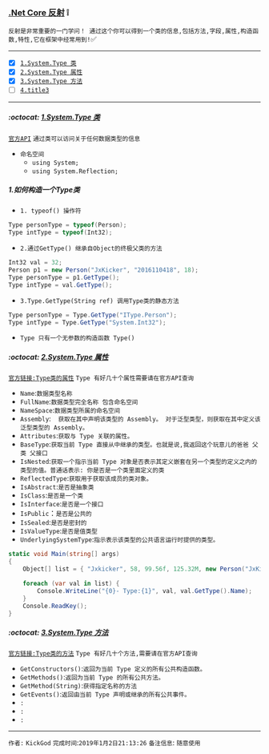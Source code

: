 ### [.Net Core 反射](#top) :grey_exclamation: <b id="top"></b>
`反射是非常重要的一门学问！ 通过这个你可以得到一个类的信息,包括方法,字段,属性,构造函数,特性,它在框架中经常用到!`:white_check_mark:

------

- [x] [`1.System.Type 类`](#target1)
- [x] [`2.System.Type 属性`](#target2)
- [x] [`3.System.Type 方法`](#target3)
- [ ] [`4.title3`](#target3)

------

#####  :octocat: [1.System.Type 类](#top) <b id="target1"></b> 
[`官方API`](https://docs.microsoft.com/zh-cn/dotnet/api/system.type?view=netframework-4.7.2) `通过类可以访问关于任何数据类型的信息`

* `命名空间`
  * `using System;`
  * `using System.Reflection;`

##### 1.如何构造一个Type类
* `1. typeof() 操作符`
```c#
Type personType = typeof(Person); 
Type intType = typeof(Int32);
```
* `2.通过GetType() 继承自Object的终极父类的方法`
```c#
Int32 val = 32;
Person p1 = new Person("JxKicker", "2016110418", 18);
Type personType = p1.GetType();
Type intType = val.GetType();
```
* `3.Type.GetType(String ref) 调用Type类的静态方法`
```c#
Type personType = Type.GetType("IType.Person");
Type intType = Type.GetType("System.Int32");
```
* `Type 只有一个无参数的构造函数 Type()`

#####  :octocat: [2.System.Type 属性](#top) <b id="target2"></b> 
[`官方链接:Type类的属性`](https://docs.microsoft.com/zh-cn/dotnet/api/system.type?view=netframework-4.7.2#%E5%B1%9E%E6%80%A7) `Type
有好几十个属性需要请在官方API查询`
* `Name`:`数据类型名称`
* `FullName`:`数据类型完全名称 包含命名空间`
* `NameSpace`:`数据类型所属的命名空间`
* `Assembly`:` 	获取在其中声明该类型的 Assembly。 对于泛型类型，则获取在其中定义该泛型类型的 Assembly。`
* `Attributes`:`获取与 Type 关联的属性。`
* `BaseType`:`获取当前 Type 直接从中继承的类型。也就是说,我返回这个玩意儿的爸爸 父类 父接口`
* `IsNested`:`获取一个指示当前 Type 对象是否表示其定义嵌套在另一个类型的定义之内的类型的值。普通话表示: 你是否是一个类里面定义的类 `
* `ReflectedType`:`获取用于获取该成员的类对象。`
* `IsAbstract`:`是否是抽象类`
* `IsClass`:`是否是一个类`
* `IsInterface`:`是否是一个接口`
* `IsPublic`：`是否是公共的`
* `IsSealed`:`是否是密封的`
* `IsValueType`:`是否是值类型`
* `UnderlyingSystemType`:`指示表示该类型的公共语言运行时提供的类型。`
```c#
static void Main(string[] args)
{
    Object[] list = { "Jxkicker", 58, 99.56f, 125.32M, new Person("JxKicker", "2016110418", 18) };

    foreach (var val in list) {
        Console.WriteLine("{0}- Type:{1}", val, val.GetType().Name);
    }
    Console.ReadKey();
}
```

#####  :octocat: [3.System.Type 方法](#top) <b id="target3"></b>
[`官方链接:Type类的方法`](https://docs.microsoft.com/zh-cn/dotnet/api/system.type?view=netframework-4.7.2#%E6%96%B9%E6%B3%95)
`Type 有好几十个方法,需要请在官方API查询`
* `GetConstructors()`:`返回为当前 Type 定义的所有公共构造函数。`
* `GetMethods()`:`返回为当前 Type 的所有公共方法。`
* `GetMethod(String)`:`获得指定名称的方法`
* `GetEvents()`:`返回由当前 Type 声明或继承的所有公共事件。`
* ``:``
* ``:``
* ``:``




--------------------
`作者:` `KickGod` 
`完成时间`:`2019年1月2日21:13:26`
`备注信息`: `随意使用` 
